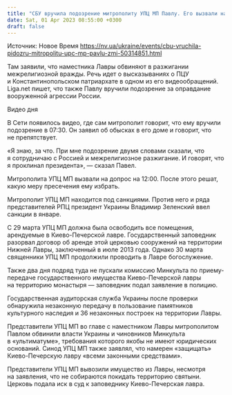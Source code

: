 ```yaml
---
title: "CБУ вручила подозрение митрополиту УПЦ МП Павлу. Его вызвали на допрос"
date: Sat, 01 Apr 2023 08:55:00 +0300
draft: false
---
```

Источник: Новое Время https://nv.ua/ukraine/events/cbu-vruchila-pidozru-mitropolitu-upc-mp-pavlu-zmi-50314851.html


Там заявили, что наместника Лавры обвиняют в разжигании межрелигиозной вражды. Речь идет о высказываниях о ПЦУ и Константинопольском патриархате в одном из его видеообращений. Liga.net пишет, что также Павлу вручили подозрение за оправдание вооруженной агрессии России.

  Видео дня   

В Сети появилось видео, где сам митрополит говорит, что ему вручили подозрение в 07:30. Он заявил об обысках в его доме и говорит, что не препятствует.

«Я знаю, за что. При мне подозрение двумя словами сказали, что я сотрудничаю с Россией и межрелигиозное разжигание. И говорят, что я проклинал президента», — сказал Павел.

Митрополита УПЦ МП вызвали на допрос на 12:00. После этого решат, какую меру пресечения ему избрать.

Митрополит УПЦ МП находится под санкциями. Против него и ряда представителей РПЦ президент Украины Владимир Зеленский ввел санкции в январе.

С 29 марта УПЦ МП должна была освободить все помещения, арендуемые в Киево-Печерской лавре. Государственный заповедник разорвал договор об аренде этой церковью сооружений на территории Нижней Лавры, заключенный в июле 2013 года. Однако 30 марта священники УПЦ МП продолжили проводить в Лавре богослужение.

Также два дня подряд туда не пускали комиссию Минкульта по приему-передаче государственного имущества Киево-Печерской лавры на территорию монастыря — заповедник подал заявление в полицию.

Государственная аудиторская служба Украины после проверки обнаружила незаконную передачу в пользование памятников культурного наследия и 36 незаконных построек на территории Лавры.

Представители УПЦ МП во главе с наместником Лавры митрополитом Павлом обвинили власти Украины и чиновников Минкульта в «ультиматуме», требования которого якобы не имеют юридических оснований. Синод УПЦ МП также заявлял, что намерен «защищать» Киево-Печерскую лавру «всеми законными средствами».

Представители УПЦ МП вывозили имущество из Лавры, несмотря на заявления, что не собираются покидать территорию святыни. Церковь подала иск в суд к заповеднику Киево-Печерская лавра.
